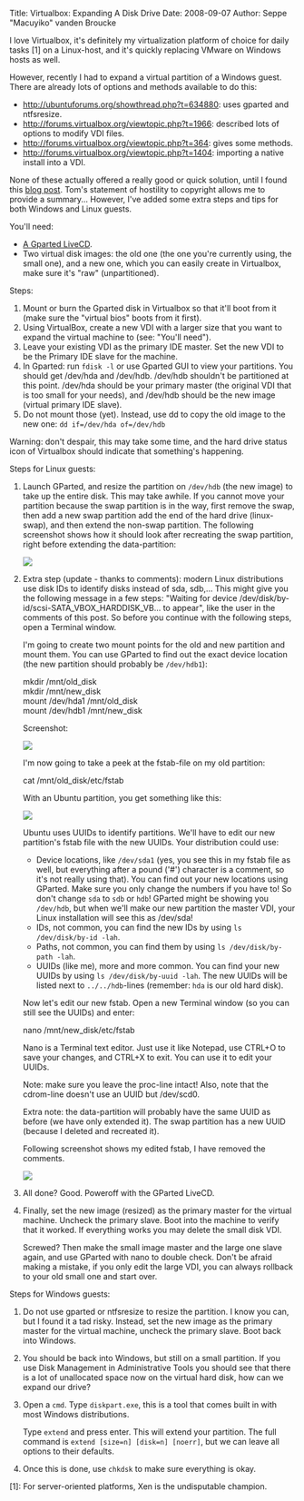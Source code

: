 Title: Virtualbox: Expanding A Disk Drive
Date: 2008-09-07
Author: Seppe "Macuyiko" vanden Broucke

I love Virtualbox, it's definitely my virtualization platform of choice for daily tasks [1] on a Linux-host, and it's quickly replacing VMware on Windows hosts as well.  
However, recently I had to expand a virtual partition of a Windows guest. There are already lots of options and methods available to do this:  
  - <http://ubuntuforums.org/showthread.php?t=634880>: uses gparted and ntfsresize.    - <http://forums.virtualbox.org/viewtopic.php?t=1966>: described lots of options to modify VDI files.    - <http://forums.virtualbox.org/viewtopic.php?t=364>: gives some methods.    - <http://forums.virtualbox.org/viewtopic.php?t=1404>: importing a native install into a VDI.  
None of these actually offered a really good or quick solution, until I found this [blog post](http://crookedspoke.wordpress.com/2008/03/15/resize-disk-image/). Tom's statement of hostility to copyright allows me to provide a summary... However, I've added some extra steps and tips for both Windows and Linux guests.  
You'll need:  
  - [A Gparted LiveCD](http://gparted.sourceforge.net/livecd.php).  - Two virtual disk images: the old one (the one you're currently using, the small one), and a new one, which you can easily create in Virtualbox, make sure it's "raw" (unpartitioned).
Steps:

1. Mount or burn the Gparted disk in Virtualbox so that it'll boot from it (make sure the "virtual bios" boots from it first).  2. Using VirtualBox, create a new VDI with a larger size that you want to expand the virtual machine to (see: "You'll need").  3. Leave your existing VDI as the primary IDE master. Set the new VDI to be the Primary IDE slave for the machine.  4. In Gparted: run `fdisk -l` or use Gparted GUI to view your partitions. You should get /dev/hda and /dev/hdb. /dev/hdb shouldn't be partitioned at this point. /dev/hda should be your primary master (the original VDI that is too small for your needs), and /dev/hdb should be the new image (virtual primary IDE slave).  5. Do not mount those (yet). Instead, use dd to copy the old image to the new one: `dd if=/dev/hda of=/dev/hdb`
Warning: don't despair, this may take some time, and the hard drive status icon of Virtualbox should indicate that something's happening.  
Steps for Linux guests:  
1. Launch GParted, and resize the partition on `/dev/hdb` (the new image) to take up the entire disk. This may take awhile. If you cannot move your partition because the swap partition is in the way, first remove the swap, then add a new swap partition add the end of the hard drive (linux-swap), and then extend the non-swap partition. The following screenshot shows how it should look after recreating the swap partition, right before extending the data-partition:  
    [ ![](http://3.bp.blogspot.com/_X4W-h82Vgjw/SYo4jrQIXKI/AAAAAAAAPIo/xLipRm7H704/s400/right.png)](http://3.bp.blogspot.com/_X4W-h82Vgjw/SYo4jrQIXKI/AAAAAAAAPIo/xLipRm7H704/s1600-h/right.png)
2. Extra step (update - thanks to comments): modern Linux distributions use disk IDs to identify disks instead of sda, sdb,... This might give you the following message in a few steps: "Waiting for device /dev/disk/by-id/scsi-SATA_VBOX_HARDDISK_VB... to appear", like the user in the comments of this post. So before you continue with the following steps, open a Terminal window.      I'm going to create two mount points for the old and new partition and mount them. You can use GParted to find out the exact device location (the new partition should probably be `/dev/hdb1`):  
    mkdir /mnt/old_disk      mkdir /mnt/new_disk      mount /dev/hda1 /mnt/old_disk      mount /dev/hdb1 /mnt/new_disk
    Screenshot:  
    ![](http://3.bp.blogspot.com/_X4W-h82Vgjw/SYpAl5UjIYI/AAAAAAAAPIw/BotclqOvt2M/s400/right2.png)
    I'm now going to take a peek at the fstab-file on my old partition:  
    cat /mnt/old_disk/etc/fstab
    With an Ubuntu partition, you get something like this:  
    ![](http://4.bp.blogspot.com/_X4W-h82Vgjw/SYpBZG7LLII/AAAAAAAAPI4/gmkToO7FIrs/s400/right3.png)
    Ubuntu uses UUIDs to identify partitions. We'll have to edit our new partition's fstab file with the new UUIDs. Your distribution could use:  
      - Device locations, like `/dev/sda1` (yes, you see this in my fstab file as well, but everything after a pound ('#') character is a comment, so it's not really using that). You can find out your new locations using GParted. Make sure you only change the numbers if you have to! So don't change `sda` to `sdb` or `hdb`! GParted might be showing you `/dev/hdb`, but when we'll make our new partition the master VDI, your Linux installation will see this as /dev/sda!
      - IDs, not common, you can find the new IDs by using `ls /dev/disk/by-id -lah`.
      - Paths, not common, you can find them by using `ls /dev/disk/by-path -lah`.
      - UUIDs (like me), more and more common. You can find your new UUIDs by using `ls /dev/disk/by-uuid -lah`. The new UUIDs will be listed next to `../../hdb`-lines (remember: `hda` is our old hard disk).
    Now let's edit our new fstab. Open a new Terminal window (so you can still see the UUIDs) and enter:  
    nano /mnt/new_disk/etc/fstab
    Nano is a Terminal text editor. Just use it like Notepad, use CTRL+O to save your changes, and CTRL+X to exit. You can use it to edit your UUIDs.  
    Note: make sure you leave the proc-line intact! Also, note that the cdrom-line doesn't use an UUID but /dev/scd0.  
    Extra note: the data-partition will probably have the same UUID as before (we have only extended it). The swap partition has a new UUID (because I deleted and recreated it).  
    Following screenshot shows my edited fstab, I have removed the comments.  
    ![](http://2.bp.blogspot.com/_X4W-h82Vgjw/SYpFKVZA9mI/AAAAAAAAPJA/cqwieXimuFk/s400/right4.png)
3. All done? Good. Poweroff with the GParted LiveCD.  
4. Finally, set the new image (resized) as the primary master for the virtual machine. Uncheck the primary slave. Boot into the machine to verify that it worked. If everything works you may delete the small disk VDI.  
    Screwed? Then make the small image master and the large one slave again, and use GParted with nano to double check. Don't be afraid making a mistake, if you only edit the large VDI, you can always rollback to your old small one and start over.  
Steps for Windows guests:  
1. Do not use gparted or ntfsresize to resize the partition. I know you can, but I found it a tad risky. Instead, set the new image as the primary master for the virtual machine, uncheck the primary slave. Boot back into Windows.  
2. You should be back into Windows, but still on a small partition. If you use Disk Management in Administrative Tools you should see that there is a lot of unallocated space now on the virtual hard disk, how can we expand our drive?  
3. Open a `cmd`. Type `diskpart.exe`, this is a tool that comes built in with most Windows distributions.  
    Type `extend` and press enter. This will extend your partition. The full command is `extend [size=n] [disk=n] [noerr]`, but we can leave all options to their defaults.  
4. Once this is done, use `chkdsk` to make sure everything is okay.  
[1]: For server-oriented platforms, Xen is the undisputable champion. 
